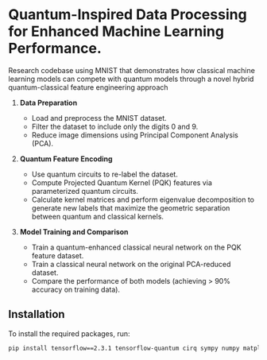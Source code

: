 # Quantum-Inspired Data Processing for Enhanced Machine Learning Performance.
Research codebase using MNIST that demonstrates how classical machine learning models can compete with quantum models through a novel hybrid quantum-classical feature engineering approach

1. **Data Preparation**
   - Load and preprocess the MNIST dataset.
   - Filter the dataset to include only the digits 0 and 9.
   - Reduce image dimensions using Principal Component Analysis (PCA).

2. **Quantum Feature Encoding**
   - Use quantum circuits to re-label the dataset.
   - Compute Projected Quantum Kernel (PQK) features via parameterized quantum circuits.
   - Calculate kernel matrices and perform eigenvalue decomposition to generate new labels that maximize the geometric separation between quantum and classical kernels.

3. **Model Training and Comparison**
   - Train a quantum-enhanced classical neural network on the PQK feature dataset.
   - Train a classical neural network on the original PCA-reduced dataset.
   - Compare the performance of both models (achieving > 90% accuracy on training data).

## Installation

To install the required packages, run:

```bash
pip install tensorflow==2.3.1 tensorflow-quantum cirq sympy numpy matplotlib


